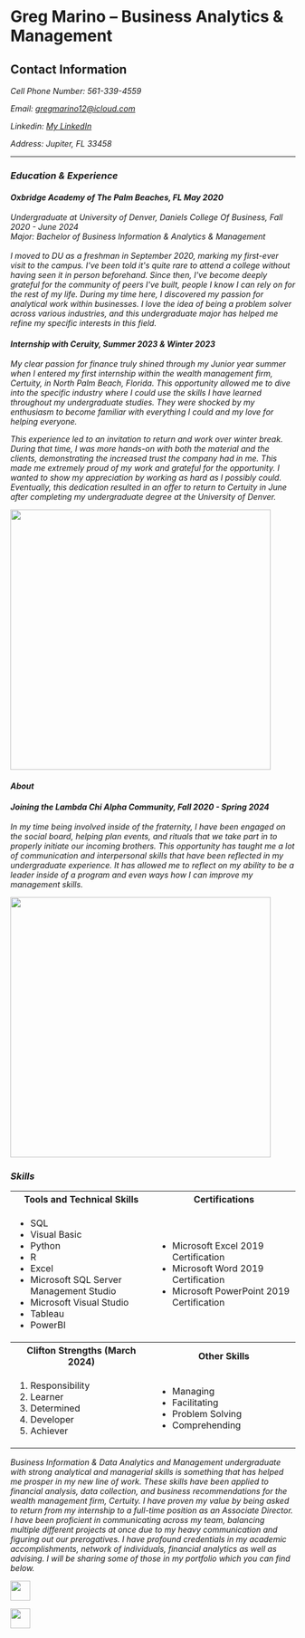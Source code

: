 <a name="top"></a>

# Greg Marino – Business Analytics & Management</i>
## Contact Information

<i>Cell Phone Number: 561-339-4559

<i>Email: gregmarino12@icloud.com

<i>Linkedin: [My LinkedIn](https://www.linkedin.com/in/greg-marino-/)

<i>Address: Jupiter, FL 33458

<a name="Educational Background"></a>

<hr>




<a name="E"></a>
### Education & Experience

#### Oxbridge Academy of The Palm Beaches, FL May 2020   


<I> Undergraduate at University of Denver, Daniels College Of Business, Fall 2020 - June 2024</i>
<br> Major: Bachelor of Business Information & Analytics & Management 
<br>
<br>I moved to DU as a freshman in September 2020, marking my first-ever visit to the campus. I've been told it's quite rare to attend a college without having seen it in person beforehand. Since then, I've become deeply grateful for the community of peers I've built, people I know I can rely on for the rest of my life. During my time here, I discovered my passion for analytical work within businesses. I love the idea of being a problem solver across various industries, and this undergraduate major has helped me refine my specific interests in this field.

#### <i> Internship with Ceruity, Summer 2023 & Winter 2023</i>

My clear passion for finance truly shined through my Junior year summer when I entered my first internship within the wealth management firm, Certuity, in North Palm Beach, Florida. This opportunity allowed me to dive into the specific industry where I could use the skills I have learned throughout my undergraduate studies. They were shocked by my enthusiasm to become familiar with everything I could and my love for helping everyone. 

This experience led to an invitation to return and work over winter break. During that time, I was more hands-on with both the material and the clients, demonstrating the increased trust the company had in me. This made me extremely proud of my work and grateful for the opportunity. I wanted to show my appreciation by working as hard as I possibly could. Eventually, this dedication resulted in an offer to return to Certuity in June after completing my undergraduate degree at the University of Denver.



<img src="https://github.com/gregmarino12/Github-Portfolio/assets/161366027/ee694ec0-8e2e-4dbc-85b1-89cc446ec92f" width="460">















#### About

#### Joining the Lambda Chi Alpha Community, Fall 2020 - Spring 2024

In my time being involved inside of the fraternity, I have been engaged on the social board, helping plan events, and rituals that we take part in to properly initiate our incoming brothers. This opportunity has taught me a lot of communication and interpersonal skills that have been reflected in my undergraduate experience. It has allowed me to reflect on my ability to be a leader inside of a program and even ways how I can improve my management skills.




<img src="https://github.com/gregmarino12/Github-Portfolio/assets/161366027/9400752b-4447-4de8-b4df-0dc43fa64161" width="460">









<a name="Skills"></a>
### Skills

<table>
  <tr>
    <th>Tools and Technical Skills</th>
    <th>Certifications</th>
  </tr>
  <tr>
    <td>
     <ul>
        <li>SQL</li>
        <li>Visual Basic</li>
        <li>Python</li>
        <li>R</li>
        <li>Excel</li>
        <li>Microsoft SQL Server Management Studio</li>
        <li>Microsoft Visual Studio</li>
        <li>Tableau</li>
       <li>PowerBI</li>
      </ul>
    </td>
    <td>
     <ul>
        <li>Microsoft Excel 2019 Certification</li>
        <li>Microsoft Word 2019 Certification</li>
        <li>Microsoft PowerPoint 2019 Certification</li>
      </ul>
    </td>
  </tr>
  <tr>
    <th>Clifton Strengths (March 2024)</th>
    <th>Other Skills</th>
 </tr>
 <tr>
   <td>
     <ol>
        <li>Responsibility</li>
        <li>Learner</li>
        <li>Determined</li>
        <li>Developer</li>
        <li>Achiever</li>
     </ol>
   </td>
   <td>
     <ul>
        <li>Managing</li>
        <li>Facilitating</li>
       <li>Problem Solving</li>
       <li>Comprehending</li>
     </ul>
   </td>
 </tr>
</table>


<i>Business Information & Data Analytics and Management undergraduate with strong analytical and managerial skills is something that has helped me prosper in my new line of work. These skills have been applied to financial analysis, data collection, and business recommendations for the wealth management firm, Certuity. I have proven my value by being asked to return from my internship to a full-time position as an Associate Director. I have been proficient in communicating across my team, balancing multiple different projects at once due to my heavy communication and figuring out our prerogatives. I have profound credentials in my academic accomplishments, network of individuals, financial analytics as well as advising. I will be sharing some of those in my portfolio which you can find below.




[<img src="https://user-images.githubusercontent.com/91146906/152291436-225cf6f7-2fb4-4c9c-b6bd-96a5010d3db7.svg" height="35"/>](/README2.md/#top)


[<img src="https://user-images.githubusercontent.com/91146906/152072378-b0168a2d-e85c-47c6-a272-fcfb3f6a44ae.svg" height="35"/>](#top)

